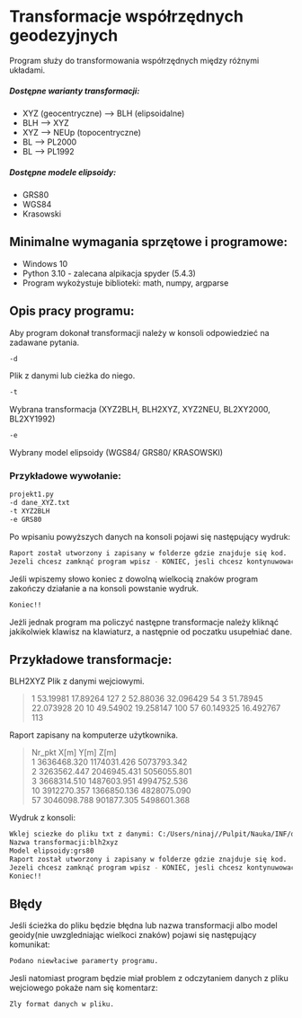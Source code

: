 # Transformacje współrzędnych geodezyjnych 
Program służy do transformowania współrzędnych między różnymi układami.
##### Dostępne warianty transformacji:
- XYZ (geocentryczne) --> BLH (elipsoidalne)
- BLH --> XYZ
- XYZ --> NEUp (topocentryczne)
- BL --> PL2000
- BL --> PL1992
##### Dostępne modele elipsoidy:
- GRS80
- WGS84
- Krasowski

## Minimalne wymagania sprzętowe i programowe:
- Windows 10
- Python 3.10 - zalecana alpikacja spyder (5.4.3)
- Program wykożystuje biblioteki: math, numpy, argparse

## Opis pracy programu:
Aby program dokonał transformacji należy w konsoli odpowiedzieć na zadawane pytania.
```sh
-d
```
Plik z danymi lub cieżka do niego.
```sh
-t
```
Wybrana transformacja (XYZ2BLH, BLH2XYZ, XYZ2NEU, BL2XY2000, BL2XY1992)
```sh
-e
```
Wybrany model elipsoidy (WGS84/ GRS80/ KRASOWSKI)

### Przykładowe wywołanie:
```sh
projekt1.py
-d dane_XYZ.txt
-t XYZ2BLH
-e GRS80
```
Po wpisaniu powyższych danych na konsoli pojawi się następujący wydruk:
```sh
Raport został utworzony i zapisany w folderze gdzie znajduje się kod.
Jezeli chcesz zamknąć program wpisz - KONIEC, jesli chcesz kontynuwować napisz cokolwiek: 
```
Jeśli wpiszemy słowo koniec z dowolną wielkocią znaków program zakończy działanie a na konsoli powstanie wydruk.
```sh
Koniec!!
```
Jeżli jednak program ma policzyć następne transformacje należy kliknąć jakikolwiek klawisz na klawiaturz, a następnie od poczatku usupełniać dane.

## Przykładowe transformacje:
BLH2XYZ
Plik z danymi wejciowymi.
> 1 53.19981 17.89264 127
> 2 52.88036 32.096429 54
> 3 51.78945 22.073928 20
> 10 49.54902 19.258147 100
> 57 60.149325 16.492767 113

Raport zapisany na komputerze użytkownika.
>  Nr_pkt        X[m]            Y[m]            Z[m]      
>    1        3636468.320     1174031.426     5073793.342  
>    2        3263562.447     2046945.431     5056055.801  
>    3        3668314.510     1487603.951     4994752.536  
>    10       3912270.357     1366850.136     4828075.090  
>    57       3046098.788     901877.305      5498601.368  

Wydruk z konsoli:
```sh
Wklej sciezke do pliku txt z danymi: C:/Users/ninaj//Pulpit/Nauka/INF/dane_BLH.txt
Nazwa transformacji:blh2xyz
Model elipsoidy:grs80
Raport został utworzony i zapisany w folderze gdzie znajduje się kod.
Jezeli chcesz zamknąć program wpisz - KONIEC, jesli chcesz kontynuwować napisz cokolwiek: koniec
Koniec!!
```

## Błędy
Jeśli ścieżka do pliku będzie błędna lub nazwa transformacji albo model geoidy(nie uwzgledniając wielkoci znaków) pojawi się następujący komunikat:
```sh
Podano niewłaciwe paramerty programu.
```
Jesli natomiast program będzie miał problem z odczytaniem danych z pliku wejciowego pokaże nam się komentarz:
```sh
Zly format danych w pliku.
```
